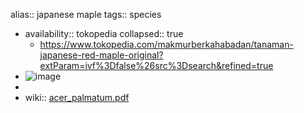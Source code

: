 alias:: japanese maple
tags:: species

- availability:: tokopedia
  collapsed:: true
	- https://www.tokopedia.com/makmurberkahabadan/tanaman-japanese-red-maple-original?extParam=ivf%3Dfalse%26src%3Dsearch&refined=true
- ![image](https://ipfs.io/ipfs/QmdPVhPCYGRHssBRzrJW2m9rfKhykMd3WYgD6NVAdLoSai)
-
- wiki:: [acer_palmatum.pdf](https://peach-geographical-bat-397.mypinata.cloud/ipfs/QmdrraawFE8vyNTvE7H6rJjoYGHp4nYXUfpcNAzMNwjWdP)